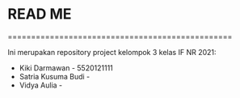# READ ME
================================================

Ini merupakan repository project kelompok 3 kelas IF NR 2021:
* Kiki Darmawan - 5520121111
* Satria Kusuma Budi - 
* Vidya Aulia - 
